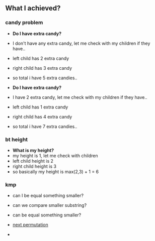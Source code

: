 ## What I achieved?

### candy problem
- **Do I have extra candy?**
- I don't have any extra candy, let me check with my children if they have..
- left child has 2 extra candy
- right child has 3 extra candy
- so total i have 5 extra candies..

- **Do I have extra candy?**
- I have 2 extra candy, let me check with my children if they have..
- left child has 1 extra candy
- right child has 4 extra candy
- so total i have 7 extra candies..

### bt height
- **What is my height?**
- my height is 1, let me check with children
- left child height is 2
- right child height is 3
- so basically my height is  max(2,3) + 1 = 6

### kmp
- can I be equal something smaller?
- can we compare smaller substring?
- can be equal something smaller?

- [next permutation](./md/np.md)
- 